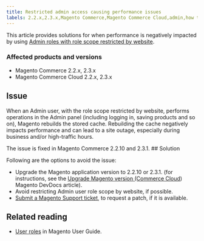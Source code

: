 ```yaml
---
title: Restricted admin access causing performance issues
labels: 2.2.x,2.3.x,Magento Commerce,Magento Commerce Cloud,admin,how to,permissions,restricted access,user
---
```


This article provides solutions for when performance is negatively impacted by using [Admin roles with role scope restricted by website](https://docs.magento.com/m2/ee/user_guide/system/permissions-user-roles.html#step-2assign-resources).

### Affected products and versions

* Magento Commerce 2.2.x, 2.3.x
* Magento Commerce Cloud 2.2.x, 2.3.x

## Issue

When an Admin user, with the role scope restricted by website, performs operations in the Admin panel (including logging in, saving products and so on), Magento rebuilds the stored cache. Rebuilding the cache negatively impacts performance and can lead to a site outage, especially during business and/or high-traffic hours.

The issue is fixed in Magento Commerce 2.2.10 and 2.3.1. ## Solution 

Following are the options to avoid the issue:

* Upgrade the Magento application version to 2.2.10 or 2.3.1. (for instructions, see the [Upgrade Magento version (Commerce Cloud](https://devdocs.magento.com/guides/v2.3/cloud/project/project-upgrade.html)) Magento DevDocs article).
* Avoid restricting Admin user role scope by website, if possible.
* [Submit a Magento Support ticket](https://support.magento.com/hc/en-us/articles/360019088251-Submit-a-support-ticket), to request a patch, if it is available.

## Related reading

* [User roles](https://docs.magento.com/m2/ee/user_guide/system/permissions-user-roles.html) in Magento User Guide.

 